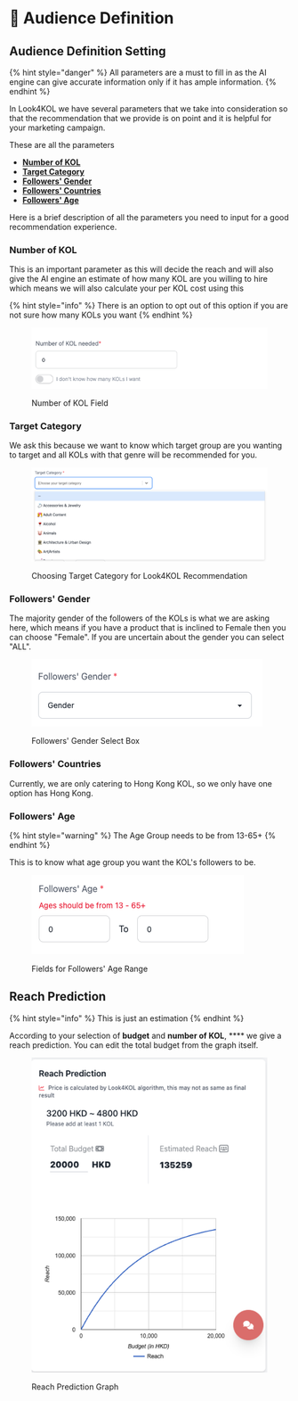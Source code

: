 # 👥 Audience Definition

## Audience Definition Setting

{% hint style="danger" %}
All parameters are a must to fill in as the AI engine can give accurate information only if it has ample information.
{% endhint %}

In Look4KOL we have several parameters that we take into consideration so that the recommendation that we provide is on point and it is helpful for your marketing campaign.

These are all the parameters

* ****[**Number of KOL**](audience-definition.md#number-of-kol)****
* ****[**Target Category**](audience-definition.md#target-category)****
* ****[**Followers' Gender**](audience-definition.md#followers-gender)****
* ****[**Followers' Countries**](audience-definition.md#followers-countries)****
* ****[**Followers' Age**](audience-definition.md#followers-age)****

Here is a brief description of all the parameters you need to input for a good recommendation experience.

### Number of KOL

This is an important parameter as this will decide the reach and will also give the AI engine an estimate of how many KOL are you willing to hire which means we will also calculate your per KOL cost using this

{% hint style="info" %}
There is an option to opt out of this option if you are not sure how many KOLs you want
{% endhint %}

<figure><img src="../../.gitbook/assets/Screenshot 2023-02-06 at 4.55.04 PM.png" alt=""><figcaption><p>Number of KOL Field</p></figcaption></figure>

### Target Category

We ask this because we want to know which target group are you wanting to target and all KOLs with that genre will be recommended for you.

<figure><img src="../../.gitbook/assets/Screenshot 2023-02-06 at 4.58.45 PM.png" alt=""><figcaption><p>Choosing Target Category for Look4KOL Recommendation</p></figcaption></figure>

### Followers' Gender

The majority gender of the followers of the KOLs is what we are asking here, which means if you have a product that is inclined to Female then you can choose "Female". If you are uncertain about the gender you can select "ALL".

<figure><img src="../../.gitbook/assets/Screenshot 2023-02-06 at 5.01.30 PM.png" alt=""><figcaption><p>Followers' Gender Select Box</p></figcaption></figure>

### Followers' Countries

Currently, we are only catering to Hong Kong KOL, so we only have one option has Hong Kong.

### Followers' Age

{% hint style="warning" %}
The Age Group needs to be from 13-65+
{% endhint %}

This is to know what age group you want the KOL's followers to be.

<figure><img src="../../.gitbook/assets/Screenshot 2023-02-06 at 5.05.41 PM.png" alt=""><figcaption><p>Fields for Followers' Age Range</p></figcaption></figure>

## Reach Prediction

{% hint style="info" %}
This is just an estimation
{% endhint %}

According to your selection of **budget** and **number of KOL**, **** we give a reach prediction. You can edit the total budget from the graph itself.

<figure><img src="../../.gitbook/assets/Screenshot 2023-02-06 at 5.07.47 PM.png" alt=""><figcaption><p>Reach Prediction Graph</p></figcaption></figure>
